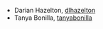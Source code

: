 * Darian Hazelton, [dlhazelton](https://github.com/dlhazelton)
* Tanya Bonilla, [tanyabonilla](https://www.github.com/tanyabonilla)
